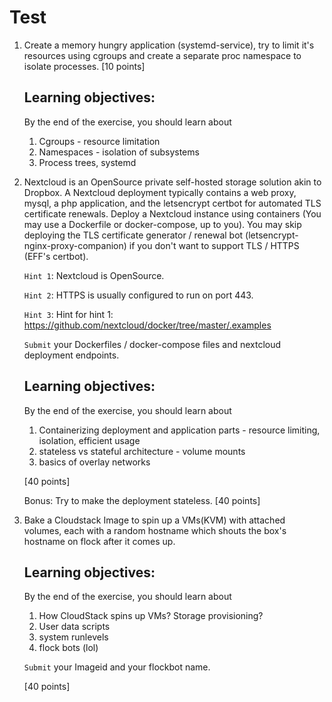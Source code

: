 Test
====

1. Create a memory hungry application (systemd-service), try to limit it's resources using cgroups and create a separate proc namespace to isolate processes. [10 points]

     ## Learning objectives:
    By the end of the exercise, you should learn about
    1. Cgroups - resource limitation
    2. Namespaces - isolation of subsystems
    3. Process trees, systemd
    
2. Nextcloud is an OpenSource private self-hosted storage solution akin to Dropbox. A Nextcloud deployment typically contains a web proxy, mysql, a php application, and the letsencrypt certbot for automated TLS certificate renewals. Deploy a Nextcloud instance using containers (You may use a Dockerfile or docker-compose, up to you). You may skip deploying the TLS certificate generator / renewal bot  (letsencrypt-nginx-proxy-companion) if you don't want to support TLS / HTTPS (EFF's certbot).

    `Hint 1`: Nextcloud is OpenSource.

    `Hint 2`: HTTPS is usually configured to run on port 443.
    
    `Hint 3`: Hint for hint 1: https://github.com/nextcloud/docker/tree/master/.examples

    `Submit` your Dockerfiles / docker-compose files and nextcloud deployment endpoints.

    ## Learning objectives:

    By the end of the exercise, you should learn about
    1. Containerizing deployment and application parts - resource limiting, isolation, efficient usage
    2. stateless vs stateful architecture - volume mounts
    2. basics of overlay networks

    [40 points]

    Bonus: Try to make the deployment stateless. [40 points]

3. Bake a Cloudstack Image to spin up a VMs(KVM) with attached volumes, each with a random hostname which shouts the box's hostname on flock after it comes up.

    ## Learning objectives:
    By the end of the exercise, you should learn about
    1. How CloudStack spins up VMs? Storage provisioning?
    2. User data scripts
    3. system runlevels
    4. flock bots (lol)
    
    `Submit` your Imageid and your flockbot name.
     
    [40 points]
